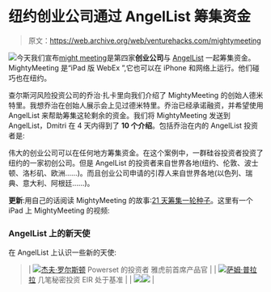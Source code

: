# 纽约创业公司通过 AngelList 筹集资金

> 原文：<https://web.archive.org/web/venturehacks.com/mightymeeting>

[![](img/107a874bec2141ba370e8dfc4798ac04.png)](https://web.archive.org/web/20221006045902/http://www.mightymeeting.com/)今天我们宣布[might meeting](https://web.archive.org/web/20221006045902/http://www.mightymeeting.com/)是第四家**创业公司**与 [AngelList](https://web.archive.org/web/20221006045902/http://venturehacks.com/angellist) 一起筹集资金。MightyMeeting 是“iPad 版 WebEx ”,它也可以在 iPhone 和网络上运行。他们碰巧也在纽约。

查尔斯河风险投资公司的乔治·扎卡里向我们介绍了 MightyMeeting 的创始人德米特里。我想乔治在创始人展示会上见过德米特里。乔治已经承诺融资，并希望使用 AngelList 来帮助筹集这轮剩余的资金。我们将 MightyMeeting 发送到 AngelList，Dmitri 在 4 天内得到了 **10 个介绍**。包括乔治在内的 AngelList 投资者是:

伟大的创业公司可以在任何地方筹集资金。在这个案例中，一群硅谷投资者投资了纽约的一家初创公司。但是 AngelList 的投资者来自世界各地(纽约、伦敦、波士顿、洛杉矶、欧洲……)。而且创业公司申请的引荐人来自世界各地(以色列、瑞典、意大利、阿根廷……)。

**更新**:用自己的话阅读 MightyMeeting 的故事:[21 天筹集一轮种子](https://web.archive.org/web/20221006045902/http://www.mightymeeting.com/blog/2010/05/06/1273147500000.html)。这里有一个 iPad 上 MightyMeeting 的视频:

<param name="allowFullScreen" value="true"> <param name="allowscriptaccess" value="always"> <param name="src" value="http://www.youtube.com/v/0x1eOXptmEI&amp;hl=en_US&amp;fs=1&amp;rel=0"> <param name="allowfullscreen" value="true">

### AngelList 上的新天使

在 AngelList 上认识一些新的天使:

> | [![](img/742708953dcd310ce5152a5e26cd889d.png)](https://web.archive.org/web/20221006045902/http://venturehacks.com/angellist#geoff-ralston)[杰夫·罗尔斯顿](https://web.archive.org/web/20221006045902/http://venturehacks.com/angellist#geoff-ralston)
> Powerset 的投资者
> 雅虎前首席产品官 |
> | [![](img/451ef8dc7282239cbd1dfb25938c65b2.png)](https://web.archive.org/web/20221006045902/http://venturehacks.com/angellist#sam-pullara)[萨姆·普拉拉](https://web.archive.org/web/20221006045902/http://venturehacks.com/angellist#sam-pullara)
> 几笔秘密投资
> EIR 处于基准 |
> | [![](img/b8bd6dd93a26dd58e70a3afd2bcc32a9.png)![](img/b8bd6dd93a26dd58e70a3afd2bcc32a9.png)](https://web.archive.org/web/20221006045902/http://venturehacks.com/angellist#josh-stein) |